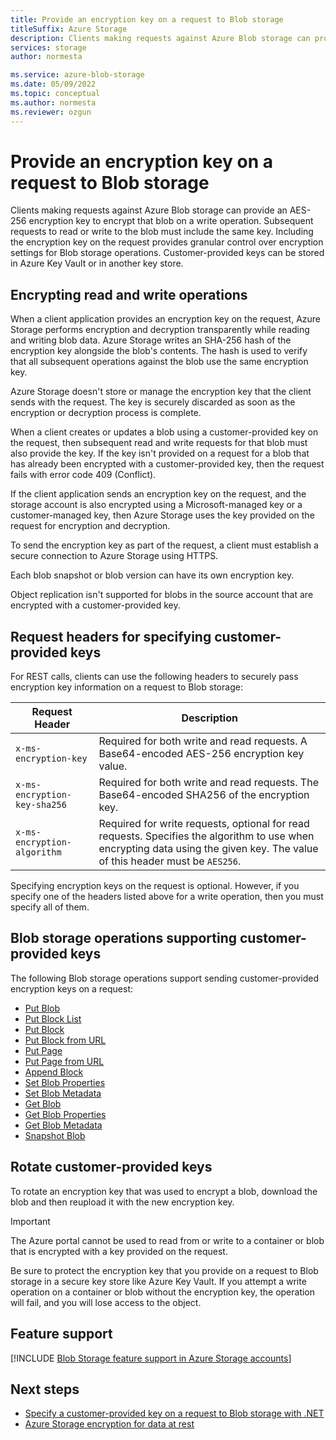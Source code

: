 ```yaml
---
title: Provide an encryption key on a request to Blob storage
titleSuffix: Azure Storage
description: Clients making requests against Azure Blob storage can provide an encryption key on a per-request basis. Including the encryption key on the request provides granular control over encryption settings for Blob storage operations.
services: storage
author: normesta

ms.service: azure-blob-storage
ms.date: 05/09/2022
ms.topic: conceptual
ms.author: normesta
ms.reviewer: ozgun
---
```


# Provide an encryption key on a request to Blob storage

Clients making requests against Azure Blob storage can provide an AES-256 encryption key to encrypt that blob on a write operation. Subsequent requests to read or write to the blob must include the same key. Including the encryption key on the request provides granular control over encryption settings for Blob storage operations. Customer-provided keys can be stored in Azure Key Vault or in another key store.

## Encrypting read and write operations

When a client application provides an encryption key on the request, Azure Storage performs encryption and decryption transparently while reading and writing blob data. Azure Storage writes an SHA-256 hash of the encryption key alongside the blob's contents. The hash is used to verify that all subsequent operations against the blob use the same encryption key.

Azure Storage doesn't store or manage the encryption key that the client sends with the request. The key is securely discarded as soon as the encryption or decryption process is complete.

When a client creates or updates a blob using a customer-provided key on the request, then subsequent read and write requests for that blob must also provide the key. If the key isn't provided on a request for a blob that has already been encrypted with a customer-provided key, then the request fails with error code 409 (Conflict).

If the client application sends an encryption key on the request, and the storage account is also encrypted using a Microsoft-managed key or a customer-managed key, then Azure Storage uses the key provided on the request for encryption and decryption.

To send the encryption key as part of the request, a client must establish a secure connection to Azure Storage using HTTPS.

Each blob snapshot or blob version can have its own encryption key.

Object replication isn't supported for blobs in the source account that are encrypted with a customer-provided key.

## Request headers for specifying customer-provided keys

For REST calls, clients can use the following headers to securely pass encryption key information on a request to Blob storage:

|Request Header | Description |
|---------------|-------------|
|`x-ms-encryption-key` |Required for both write and read requests. A Base64-encoded AES-256 encryption key value. |
|`x-ms-encryption-key-sha256`| Required for both write and read requests. The Base64-encoded SHA256 of the encryption key. |
|`x-ms-encryption-algorithm` | Required for write requests, optional for read requests. Specifies the algorithm to use when encrypting data using the given key.  The value of this header must be `AES256`. |

Specifying encryption keys on the request is optional. However, if you specify one of the headers listed above for a write operation, then you must specify all of them.

## Blob storage operations supporting customer-provided keys

The following Blob storage operations support sending customer-provided encryption keys on a request:

- [Put Blob](/rest/api/storageservices/put-blob)
- [Put Block List](/rest/api/storageservices/put-block-list)
- [Put Block](/rest/api/storageservices/put-block)
- [Put Block from URL](/rest/api/storageservices/put-block-from-url)
- [Put Page](/rest/api/storageservices/put-page)
- [Put Page from URL](/rest/api/storageservices/put-page-from-url)
- [Append Block](/rest/api/storageservices/append-block)
- [Set Blob Properties](/rest/api/storageservices/set-blob-properties)
- [Set Blob Metadata](/rest/api/storageservices/set-blob-metadata)
- [Get Blob](/rest/api/storageservices/get-blob)
- [Get Blob Properties](/rest/api/storageservices/get-blob-properties)
- [Get Blob Metadata](/rest/api/storageservices/get-blob-metadata)
- [Snapshot Blob](/rest/api/storageservices/snapshot-blob)

## Rotate customer-provided keys

To rotate an encryption key that was used to encrypt a blob, download the blob and then reupload it with the new encryption key.

> [!IMPORTANT]
> The Azure portal cannot be used to read from or write to a container or blob that is encrypted with a key provided on the request.
>
> Be sure to protect the encryption key that you provide on a request to Blob storage in a secure key store like Azure Key Vault. If you attempt a write operation on a container or blob without the encryption key, the operation will fail, and you will lose access to the object.

## Feature support

[!INCLUDE [Blob Storage feature support in Azure Storage accounts](../../../includes/azure-storage-feature-support.md)]

## Next steps

- [Specify a customer-provided key on a request to Blob storage with .NET](storage-blob-customer-provided-key.md)
- [Azure Storage encryption for data at rest](../common/storage-service-encryption.md)

